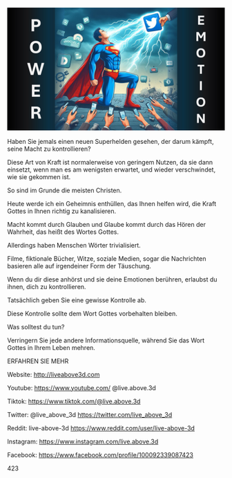 ![Video cover image](../cover.jpg "cover photo")

Haben Sie jemals einen neuen Superhelden gesehen, der darum kämpft, seine Macht zu kontrollieren?

Diese Art von Kraft ist normalerweise von geringem Nutzen, da sie dann einsetzt, wenn man es am wenigsten erwartet, und wieder verschwindet, wie sie gekommen ist.

So sind im Grunde die meisten Christen.

Heute werde ich ein Geheimnis enthüllen, das Ihnen helfen wird, die Kraft Gottes in Ihnen richtig zu kanalisieren.

Macht kommt durch Glauben und Glaube kommt durch das Hören der Wahrheit, das heißt des Wortes Gottes.

Allerdings haben Menschen Wörter trivialisiert.

Filme, fiktionale Bücher, Witze, soziale Medien, sogar die Nachrichten basieren alle auf irgendeiner Form der Täuschung.

Wenn du dir diese anhörst und sie deine Emotionen berühren, erlaubst du ihnen, dich zu kontrollieren.

Tatsächlich geben Sie eine gewisse Kontrolle ab.

Diese Kontrolle sollte dem Wort Gottes vorbehalten bleiben.

Was solltest du tun?

Verringern Sie jede andere Informationsquelle, während Sie das Wort Gottes in Ihrem Leben mehren.

ERFAHREN SIE MEHR

Website: http://liveabove3d.com

Youtube: https://www.youtube.com/ @live.above.3d

Tiktok: https://www.tiktok.com/@live.above.3d

Twitter: @live_above_3d https://twitter.com/live_above_3d

Reddit: live-above-3d https://www.reddit.com/user/live-above-3d

Instagram: https://www.instagram.com/live.above.3d

Facebook: https://www.facebook.com/profile/100092339087423

423